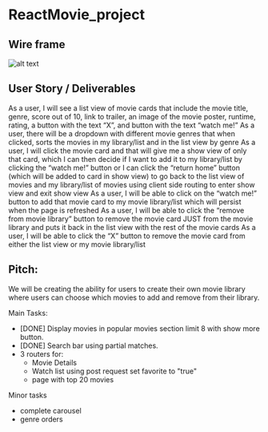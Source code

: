 # ReactMovie_project

## Wire frame
![alt text](https://github.com/hong710/ReactMovie_project/blob/main/wireframe.jpg)
## User Story / Deliverables

As a user, I will see a list view of movie cards that include the movie title, genre, score out of 10, link to trailer, an image of the movie poster, runtime, rating, a button with the text “X”, and button with the text “watch me!”
As a user, there will be a dropdown with different movie genres that when clicked, sorts the movies in my library/list and in the list view by genre
As a user, I will click the movie card and that will give me a show view of only that card, which I can then decide if I want to add it to my library/list by clicking the “watch me!” button or I can click the “return home” button (which will be added to card in show view) to go back to the list view of movies and my library/list of movies using client side routing to enter show view and exit show view
As a user, I will be able to click on the “watch me!” button to add that movie card to my movie library/list which will persist when the page is refreshed
As a user, I will be able to click the “remove from movie library” button to remove the movie card JUST from the movie library and puts it back in the list view with the rest of the movie cards
As a user, I will be able to click the “X” button to remove the movie card from either the list view or my movie library/list

## Pitch:

We will be creating the ability for users to create their own movie library where users can choose which movies to add and remove from their library. 


Main Tasks:
* [DONE] Display movies in popular movies section limit 8 with show more button.
* [DONE] Search bar using partial matches. 
* 3 routers for:
    * Movie Details
    * Watch list using post request set favorite to "true"
    * page with top 20 movies 

Minor tasks
* complete carousel
* genre orders





